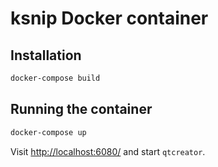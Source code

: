 ksnip Docker container
======================

## Installation

```bash
docker-compose build
```

## Running the container

```bash
docker-compose up
```

Visit <http://localhost:6080/> and start `qtcreator`.

